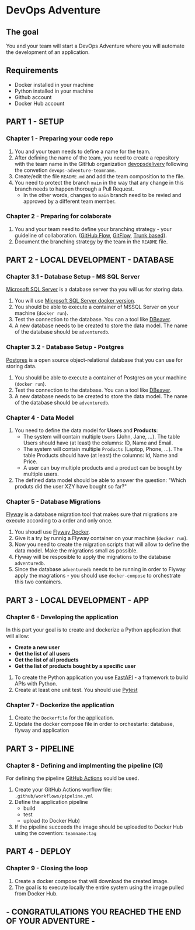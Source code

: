 # DevOps Adventure

## The goal

You and your team will start a DevOps Adventure where you will automate the development of an application. 

## Requirements
- Docker installed in your machine
- Python installed in your machine
- Github account
- Docker Hub account


## PART 1 - SETUP

### Chapter 1 - Preparing your code repo

1. You and your team needs to define a name for the team.
2. After defining the name of the team, you need to create a repository with the team name in the GitHub organization [devopsdelivery](https://github.com/devopsdelivery) following the convetion `devops-adventure-teamname`.
3. Create/edit the file `README.md` and add the team composition to the file.
4. You need to protect the branch `main` in the way that any change in this branch needs to happen thorough a Pull Request.
    - In the other words, changes to `main` branch need to be revied and approved by a different team member.

### Chapter 2 - Preparing for colaborate
1. You and your team need to define your branching strategy - your guideline of collaboration. ([GitHub Flow](https://githubflow.github.io/), [GitFlow](https://www.atlassian.com/git/tutorials/comparing-workflows/gitflow-workflow), [Trunk based](https://trunkbaseddevelopment.com/)).
2. Document the branching strategy by the team in the `README` file.


## PART 2 - LOCAL DEVELOPMENT - DATABASE

### Chapter 3.1 - Database Setup - MS SQL Server

[Microsoft SQL Server](https://www.microsoft.com/en-us/sql-server/sql-server-2022) is a database server tha you will us for storing data. 

1. You will use [Microsoft SQL Server docker version](https://hub.docker.com/r/microsoft/mssql-server).
2. You should be able to execute a container of MSSQL Server on your machine (`docker run`).
3. Test the connection to the database. You can a tool like [DBeaver](https://dbeaver.io/). 
4. A new database needs to be created to store the data model. The name of the database should be `adventuredb`.


### Chapter 3.2 - Database Setup - Postgres

[Postgres](https://www.postgresql.org/) is a open source object-relational database that you can use for storing data. 

1. You should be able to execute a container of Postgres on your machine (`docker run`).
2. Test the connection to the database. You can a tool like [DBeaver](https://dbeaver.io/). 
3. A new database needs to be created to store the data model. The name of the database should be `adventuredb`.


### Chapter 4 - Data Model

1. You need to define the data model for __Users__ and __Products__:
    - The system will contain multiple `Users` (John, Jane, ...). The table Users should have (at least) the columns: ID, Name and Email.
    - The system will contain multiple `Products` (Laptop, Phone, ...). The table Products should have (at least) the columns: Id, Name and Price.
    - A user can buy multiple products and a product can be bought by multiple users.
2. The defined data model should be able to answer the question: "Which produts did the user XZY have bought so far?"

### Chapter 5 - Database Migrations

[Flyway](https://www.red-gate.com/products/flyway/) is a database migration tool that makes sure that migrations are execute according to a order and only once.  

1. You shoudl use [Flyway Docker](https://hub.docker.com/r/flyway/flyway).
2. Give it a try by runnig a Flyway container on your machine (`docker run`).
3. Now you need to create the migration scripts that will allow to define the data model. Make the migrations small as possible.
4. Flyway will be resposible to apply the migrations to the database `adventuredb`.
5. Since the database `adventuredb` needs to be running in order to Flyway apply the magrations - you should use `docker-compose` to orchestrate this two containers.    


## PART 3 - LOCAL DEVELOPMENT - APP

### Chapter 6 - Developing the application

In this part your goal is to create and dockerize a Python application that will allow:
- __Create a new user__
- __Get the list of all users__
- __Get the list of all products__
- __Get the list of products bought by a specific user__

1. To create the Python application you use [FastAPI](https://fastapi.tiangolo.com/) - a framework to build APIs with Python.
2. Create at least one unit test. You should use [Pytest](https://docs.pytest.org/en/stable/)


### Chapter 7 - Dockerize the application

1. Create the `Dockerfile` for the application.
2. Update the docker compose file in order to orchestarte: database, flyway and application


## PART 3 - PIPELINE

### Chapter 8 - Defining and implmenting the pipeline (CI)

For defining the pipeline [GitHub Actions](https://github.com/features/actions) sould be used.

1. Create your GitHub Actions worflow file: `.github/workflows/pipeline.yml`
2. Define the application pipeline
    - build
    - test
    - upload (to Docker Hub)
3. If the pipeline succeeds the image should be uploaded to Docker Hub using the covention: `teamname:tag`


## PART 4 - DEPLOY

### Chapter 9 - Closing the loop

1. Create a docker compose that will download the created image.
2. The goal is to execute locally the entire system using the image pulled from Docker Hub.


## - CONGRATULATIONS YOU REACHED THE END OF YOUR ADVENTURE -




